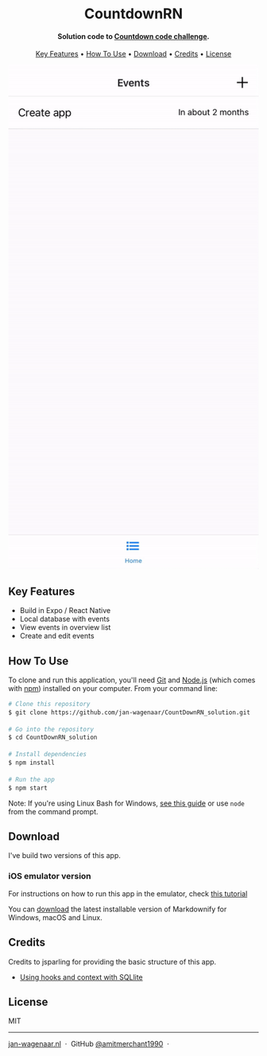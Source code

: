<h1 align="center">
  CountdownRN
</h1>

<h4 align="center">Solution code to <a href="https://www.codementor.io/projects/mobile/countdown-mobile-app-bjzn08zcon" target="_blank">Countdown code challenge</a>.</h4>

<p align="center">
  <a href="#key-features">Key Features</a> •
  <a href="#how-to-use">How To Use</a> •
  <a href="#download">Download</a> •
  <a href="#credits">Credits</a> •
  <a href="#license">License</a>
</p>

![screenshot](/countdown-react-preview.gif)

## Key Features

* Build in Expo / React Native
* Local database with events
* View events in overview list
* Create and edit events

## How To Use

To clone and run this application, you'll need [Git](https://git-scm.com) and [Node.js](https://nodejs.org/en/download/) (which comes with [npm](http://npmjs.com)) installed on your computer. From your command line:

```bash
# Clone this repository
$ git clone https://github.com/jan-wagenaar/CountDownRN_solution.git

# Go into the repository
$ cd CountDownRN_solution

# Install dependencies
$ npm install

# Run the app
$ npm start
```

Note: If you're using Linux Bash for Windows, [see this guide](https://www.howtogeek.com/261575/how-to-run-graphical-linux-desktop-applications-from-windows-10s-bash-shell/) or use `node` from the command prompt.


## Download

I've build two versions of this app. 

### iOS emulator version

For instructions on how to run this app in the emulator, check [this tutorial](https://docs.expo.dev/build-reference/simulators/)

You can [download](https://github.com/amitmerchant1990/electron-markdownify/releases/tag/v1.2.0) the latest installable version of Markdownify for Windows, macOS and Linux.


## Credits

Credits to jsparling for providing the basic structure of this app. 

- [Using hooks and context with SQLlite](https://www.jsparling.com/using-hooks-and-context-with-sqlite-for-expo-in-react-native/)

## License

MIT

---

[jan-wagenaar.nl](https://www.jan-wagenaar.nl) &nbsp;&middot;&nbsp;
GitHub [@amitmerchant1990](https://github.com/jan-wagenaar) &nbsp;&middot;&nbsp;
